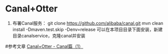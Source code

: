 # Canal+Otter

1. 布署Canal服务：
    git clone https://github.com/alibaba/canal.git
    mvn clean install -Dmaven.test.skip -Denv=release
    可以在本项目目录下面安装，新建目录canalservice，克隆canal并安装
 

#参考文章
[Canal+Otter - Canal篇（1）](https://blog.csdn.net/zhxdick/article/details/50824271)